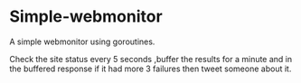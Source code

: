Simple-webmonitor
=================

A simple webmonitor using goroutines. 


Check the site status every 5 seconds ,buffer the results for a minute and in the buffered response if it had more 3  failures then tweet someone about it.



